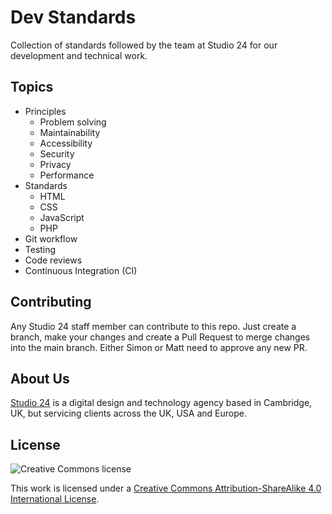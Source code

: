 # Dev Standards

Collection of standards followed by the team at Studio 24 for our development and technical work.

## Topics

* Principles
    * Problem solving
	* Maintainability
    * Accessibility
    * Security
    * Privacy
    * Performance
* Standards
    * HTML
    * CSS
    * JavaScript
    * PHP
* Git workflow
* Testing
* Code reviews
* Continuous Integration (CI)

## Contributing

Any Studio 24 staff member can contribute to this repo. Just create a branch, make your changes and create a Pull Request to merge changes into the main branch. Either Simon or Matt need to approve any new PR.

## About Us

[Studio 24](https://www.studio24.net) is a digital design and technology agency based in Cambridge, UK, but servicing clients across the UK, USA and Europe. 

## License

![Creative Commons license](https://i.creativecommons.org/l/by-sa/4.0/88x31.png)

This work is licensed under a [Creative Commons Attribution-ShareAlike 4.0 International License](https://creativecommons.org/licenses/by-sa/4.0/).
